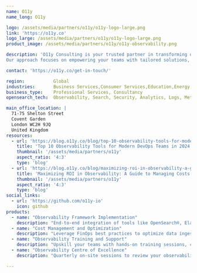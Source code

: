 ```yaml
---
name: O11y
name_long: O11y

logo: /assets/media/partners/o11y/o11y-logo-large.png
link: 'https://o11y.co'
logo_large: /assets/media/partners/o11y/o11y-logo-large.png
product_image: /assets/media/partners/o11y/o11y-observability.png

description: 'O11y Consulting is your trusted partner in transforming observability into a strategic advantage. We help organizations implement, optimize, and scale observability frameworks to improve system reliability, reduce operational costs, and unlock actionable insights.
Our approach focuses on empowering your teams with tailored solutions, actionable guidance, and the tools to monitor, optimize, and innovate effectively. From setup to long-term optimization, we’re here to make sure your observability investments deliver measurable business value. O11y Consulting is a UK-based consultancy with a global reach, serving industries that demand reliability, scalability, and speed.'

contact: 'https://o11y.co/get-in-touch/'

region:           Global
industries:       Business Services,Consumer Services,Education,Energy and Utilities,Healthcare,Media and Entertainment,Public Sector,Non-Profit,Retail and e-Commerce,Software and Technology,Financial Services
business_type:    Professional Services, Consultancy
opensearch_tech:  Observability, Search, Security, Analytics, Logs, Metrics, Tracing, Machine Learning

main_office_location: |
  71-75 Shelton Street
  Covent Garden
  London WC2H 9JQ
  United Kingdom
resources:
  - url: 'https://blog.o11y.co/blog/top-10-observability-tools-for-modern-devops-teams/'
    title: 'Top 10 Observability Tools for Modern DevOps Teams in 2024'
    thumbnail: '/assets/media/partners/o11y'
    aspect_ratio: '4:3'
    type: 'blog'
  - url: 'https://blog.o11y.co/blog/maximizing-roi-in-observability-a-guide-to-managing-costs-without/'
    title: 'Maximizing ROI in Observability: A Guide to Managing Costs Without Compromising Visibility'
    thumbnail: '/assets/media/partners/o11y'
    aspect_ratio: '4:3'
    type: 'blog'
social_links:
  - url: 'https://github.com/o11y-io'
    icon: github
products:
  - name: "Observability Framework Implementation"
    description: "End-to-end integration of tools like OpenSearch®, Elastic, New Relic, Grafana, and more with your systems. Includes SLO design, custom dashboards, and alerting tailored to your business objectives."
  - name: "Cost Management and Optimization"
    description: "Leverage FinOps best practices to optimize data ingestion, manage operational costs, and maximize the value of your observability tools."
  - name: "Observability Training and Support"
    description: "Upskill your teams with hands-on training sessions, certifications, and workshops designed to embed observability practices into your organization."
  - name: "Observability Centre of Excellence"
    description: "Quarterly on-site sessions to review your observability roadmap, ensure alignment with business goals, and increase team engagement."

---
```

